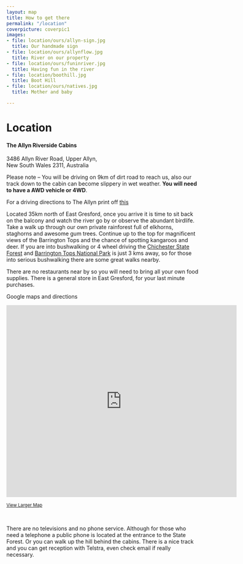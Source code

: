 ```yaml
---
layout: map
title: How to get there
permalink: "/location"
coverpicture: coverpic1
images:
- file: location/ours/allyn-sign.jpg
  title: Our handmade sign
- file: location/ours/allynflow.jpg
  title: River on our property
- file: location/ours/funinriver.jpg
  title: Having fun in the river
- file: location/boothill.jpg
  title: Boot Hill
- file: location/ours/natives.jpg
  title: Mother and baby

---
```

<div class="col-md-5 col-md-offset-1">
<h1 class="entry-title">Location</h1>

<div class="well">
<h4>The Allyn Riverside Cabins</h4>
3486 Allyn River Road, Upper Allyn, <br>
New South Wales 2311, Australia
</div>

<p>Please note – You will be driving on 9km of dirt road to reach us, also our track down to the cabin can become slippery in wet weather. <b>You will need to have a AWD vehicle or 4WD</b>. </p>

<p>
For a driving directions to The Allyn print off <a target="_blank" href="/drivinginstructions.pdf">this</a>
</p>

<p>Located 35km north of East Gresford, once you arrive it is time to sit back on the balcony and watch the river go by or observe the abundant birdlife. Take a walk up through our own private rainforest full of elkhorns, staghorns and awesome gum trees. Continue up to the top for magnificent views of the Barrington Tops and the chance of spotting kangaroos and deer. If you are into bushwalking or 4 wheel driving the <a href="/barrington-tops#chichester-state-foresthttpwwwforestrycorporationcomauvisitforestschichestertargetblank">Chichester State Forest</a> and <a href="/barrington-tops#barrington-tops-national-parkhttpwwwnationalparksnswgovauvisit-a-parkparksbarrington-tops-national-parktargetblank">Barrington Tops National Park</a> is just 3 kms away, so for those into serious bushwalking there are some great walks nearby.</p>

<p>There are no restaurants near by so you will need to bring all your own food supplies. There is a general store in East Gresford, for your last minute purchases.</p>

</div>

<div class="col-md-6">
<p>Google maps and directions<br>
<div class="google-maps">
<iframe src="https://maps.google.com.au/maps?q=3486+Allyn+River+Road,+Upper+Allyn,&ie=UTF8&hl=en&hq=&hnear=3486+Allyn+River+Rd,+Upper+Allyn+2311&t=m&source=embed&ll=-32.18956,151.504211&spn=1.394623,1.645203&z=9&output=embed" width="600" height="500" frameborder="0" marginwidth="0" marginheight="0" scrolling="no"></iframe></p>
<p><small><a href="https://maps.google.com.au/maps?q=3486+Allyn+River+Road,+Upper+Allyn,&ie=UTF8&hl=en&hq=&hnear=3486+Allyn+River+Rd,+Upper+Allyn+2311&t=m&source=embed&ll=-32.18956,151.504211&spn=1.394623,1.645203&z=9">View Larger Map</a></small></p>
</div>
<br>
<p>There are no televisions and no phone service. Although for those who need a telephone a public phone is located at the entrance to the State Forest. Or you can walk up the hill behind the cabins. There is a nice track and you can get reception with Telstra, even check email if really necessary.</p>

</div>